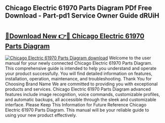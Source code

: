 ## Chicago Electric 61970 Parts Diagram PDf Free Download - Part-pd1 Service Owner Guide dRUiH

# <h2><a href="http://dfq6by.blite.top/?on=Chicago+Electric+61970+Parts+Diagram">🔗Download New 👉🔴 Chicago Electric 61970 Parts Diagram</a></h2>

[![Chicago Electric 61970 Parts Diagram download](https://i.imgur.com/lujVjoI.png)](http://dfq6by.blite.top/?on=Chicago+Electric+61970+Parts+Diagram)
Welcome to the user manual for your newly connected Chicago Electric 61970 Parts Diagram. This comprehensive guide is intended to help you understand and operate your product successfully. You will find detailed information on features, installation, operation, maintenance, and troubleshooting. Thank You for Choosing Brand Name We are committed to providing you with exceptional products and services. Chicago Electric 61970 Parts Diagram advanced features include image recognition, voice commands, customizable profiles, and automatic backups, all accessible through the sleek and customizable interface. Please Keep This Information for Future Reference Chicago Electric 61970 Parts Diagram. This manual will be your reliable guide to using your new product effectively.
